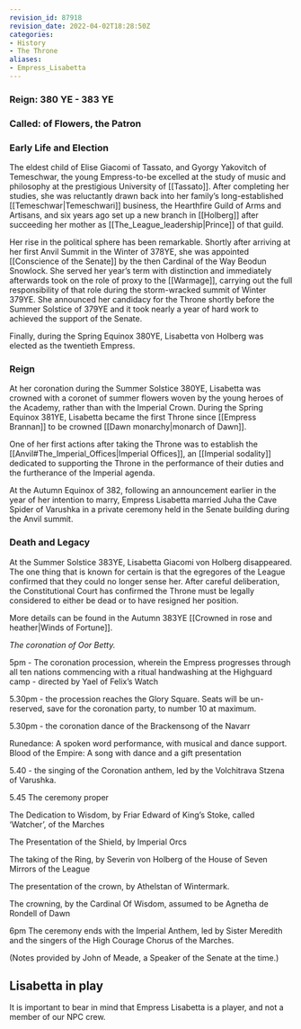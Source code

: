 ```yaml
---
revision_id: 87918
revision_date: 2022-04-02T18:28:50Z
categories:
- History
- The Throne
aliases:
- Empress_Lisabetta
---
```



### Reign: 380 YE - 383 YE

### Called: of Flowers, the Patron

### Early Life and Election
The eldest child of Elise Giacomi of Tassato, and Gyorgy Yakovitch of Temeschwar, the young Empress-to-be excelled at the study of music and philosophy at the prestigious University of [[Tassato]]. After completing her studies, she was reluctantly drawn back into her family’s long-established [[Temeschwar|Temeschwari]] business, the Hearthfire Guild of Arms and Artisans, and six years ago set up a new branch in [[Holberg]] after succeeding her mother as [[The_League_leadership|Prince]] of that guild.

Her rise in the political sphere has been remarkable. Shortly after arriving at her first Anvil Summit in the Winter of 378YE, she was appointed [[Conscience of the Senate]] by the then Cardinal of the Way Beodun Snowlock. She served her year’s term with distinction and immediately afterwards took on the role of proxy to the [[Warmage]], carrying out the full responsibility of that role during the storm-wracked summit of Winter 379YE. She announced her candidacy for the Throne shortly before the Summer Solstice of 379YE and it took nearly a year of hard work to achieved the support of the Senate. 

Finally, during the Spring Equinox 380YE, Lisabetta von Holberg was elected as the twentieth Empress.

### Reign
At her coronation during the Summer Solstice 380YE, Lisabetta was crowned with a coronet of summer flowers woven by the young heroes of the Academy, rather than with the Imperial Crown. During the Spring Equinox 381YE, Lisabetta became the first Throne since [[Empress Brannan]] to be crowned [[Dawn monarchy|monarch of Dawn]].

One of her first actions after taking the Throne was to establish the [[Anvil#The_Imperial_Offices|Imperial Offices]], an [[Imperial sodality]] dedicated to supporting the Throne in the performance of their duties and the furtherance of the Imperial agenda.

At the Autumn Equinox of 382, following an announcement earlier in the year of her intention to marry, Empress Lisabetta married Juha the Cave Spider of Varushka in a private ceremony held in the Senate building during the Anvil summit.

### Death and Legacy
At the Summer Solstice 383YE, Lisabetta Giacomi von Holberg disappeared. The one thing that is known for certain is that the egregores of the League confirmed that they could no longer sense her.  After careful deliberation, the Constitutional Court has confirmed the Throne must be legally considered to either be dead or to have resigned her position. 

More details can be found in the Autumn 383YE [[Crowned in rose and heather|Winds of Fortune]].

*The coronation of Oor Betty.*

5pm - The coronation procession, wherein the Empress progresses through all ten nations commencing with a ritual handwashing  at the Highguard camp - directed by Yael of Felix’s Watch

5.30pm - the procession reaches the Glory Square. Seats will be un-reserved, save for the coronation party, to number 10 at maximum.

5.30pm - the coronation dance of the Brackensong of the Navarr

Runedance: A spoken word performance, with musical and dance support.
Blood of the Empire: A song with dance and a gift presentation

5.40 - the singing of the Coronation anthem, led by the Volchitrava Stzena of Varushka.

5.45 The ceremony proper

The Dedication to Wisdom, by Friar Edward of King’s Stoke, called ‘Watcher’, of the Marches

The Presentation of the Shield, by Imperial Orcs

The taking of the Ring, by Severin von Holberg of the House of Seven Mirrors of the League

The presentation of the crown, by Athelstan of Wintermark.

The crowning, by the Cardinal Of Wisdom, assumed to be Agnetha de Rondell of Dawn

6pm The ceremony ends with the Imperial Anthem, led by Sister Meredith and the singers of the High Courage Chorus of the Marches.

(Notes provided by John of Meade, a Speaker of the Senate at the time.)

## Lisabetta in play
It is important to bear in mind that Empress Lisabetta is a player, and not a member of our NPC crew. 


